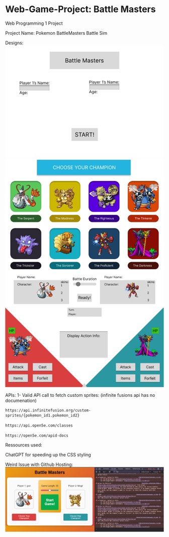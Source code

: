 # Web-Game-Project: Battle Masters
Web Programming 1 Project

Project Name: Pokemon BattleMasters Battle Sim

Designs:
<img src="./private/Web Prog Game Project Design Prototype.png"/>
<img src="./private/Web Prog Game Project Design Prototype (1).png"/>
<img src="./private/Web Prog Game Project Design Prototype (2).png"/>

APIs:
 1- Valid API call to fetch custom sprites: (infinite fusions api has no documenation)
    
    
    https://api.infinitefusion.org/custom-sprites/{pokemon_id1.pokemon_id2}
    
    https://api.open5e.com/classes

    https://open5e.com/apid-docs
    
Ressources used:

ChatGPT for speeding up the CSS styling


Weird Issue with Github Hosting:
<img src= "./private/API Fetch Denial.png"/>


